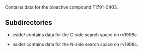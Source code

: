 Contains data for the bioactive compound F1791-0403.

## Subdirectories

- cside/ contains data for the C-side search space on rv1908c.

- nside/ contains data for the N-side search space on rv1908c.

